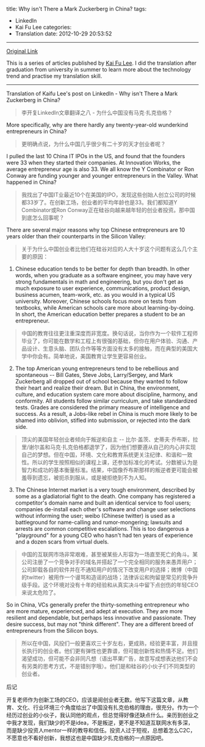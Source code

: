 title: Why isn't There a Mark Zuckerberg in China?
tags:
  - LinkedIn
  - Kai Fu Lee
categories:
  - Translation
date: 2012-10-29 20:53:52
---
[Original Link](https://www.linkedin.com/today/post/article/20121016140933-416648-why-isn-t-there-a-mark-zuckerberg-in-china)

This is a series of articles published by [Kai Fu Lee](https://www.linkedin.com/profile/view?id=416648&authType=name&authToken=GZNe&ref=CONTENT&goback=%2Empd2_*1_*1_*1_*1_*1_*1_20121002150727*5416648*5the*5chinese*5user*5is*5more*5like*5you*5than*5you*5think&trk=mp-ph-pn). I did the translation after graduation from university in summer to learn more about the technology trend and practise my translation skill.

---
Translation of Kaifu Lee's post on LinkedIn - Why isn't There a Mark Zuckerberg in China?
>李开复LinkedIn文章翻译之八 - 为什么中国没有马克·扎克伯格？

More specifically, why are there hardly any twenty-year-old wunderkind entrepreneurs in China?
>更明确点说，为什么中国几乎很少有二十岁的天才创业者呢？

I pulled the last 10 China IT IPOs in the US, and found that the founders were 33 when they started their companies. At Innovation Works, the average entrepreneur age is also 33. We all know the Y Combinator or Ron Conway are funding younger and younger entrepreneurs in the Valley. What happened in China?
>我找出了中国IT业最近10个在美国的IPO，发现这些创始人创立公司的时候都33岁了。在创新工场，创业者的平均年龄也是33。我们都知道Y Combinator或Ron Conway正在硅谷向越来越年轻的创业者投资。那中国到底怎么回事呢？

There are several major reasons why top Chinese entrepreneurs are 10 years older than their counterparts in the Silicon Valley:
>关于为什么中国创业者比他们在硅谷对应的人大十岁这个问题有这么几个主要的原因：

1. Chinese education tends to be better for depth than breadth. In other words, when you graduate as a software engineer, you may have very strong fundamentals in math and engineering, but you don't get as much exposure to user experience, communications, product design, business acumen, team-work, etc. as you would in a typical US university. Moreover, Chinese schools focus more on tests from textbooks, while American schools care more about learning-by-doing. In short, the American education better prepares a student to be an entrepreneur.
>中国的教育往往更注重深度而非宽度。换句话说，当你作为一个软件工程师毕业了，你可能在数学和工程上有很强的基础，但你在用户体验、沟通、产品设计、生意头脑、团队合作等等方面没有太多的接触，而在典型的美国大学中你会有。简单地说，美国教育让学生更容易创业。
2. The top American young entrepreneurs tend to be rebellious and spontaneous -- Bill Gates, Steve Jobs, Larry/Sergey, and Mark Zuckerberg all dropped out of school because they wanted to follow their heart and realize their dream. But in China, the environment, culture, and education system care more about discipline, harmony, and conformity. All students follow similar curriculum, and take standardized tests. Grades are considered the primary measure of intelligence and success. As a result, a Jobs-like rebel in China is much more likely to be shamed into oblivion, stifled into submission, or rejected into the dark side.
>顶尖的美国年轻创业者倾向于叛逆和自主 -- 比尔·盖茨、史蒂夫·乔布斯，拉里/谢尔盖和马克·扎克伯格都退学了，因为他们想要遵从自己的内心并实现自己的梦想。但在中国，环境、文化和教育系统更关注纪律、和谐和一致性。所以的学生按照相似的课程上课，还参加标准化的考试。分数被认为是智力和成功的基本衡量标准。结果，中国像乔布斯那样的叛逆者更可能会被羞辱到遗忘，被扼杀到服从，或是被拒绝到不为人知。
3. The Chinese Internet market is a very tough environment, described by some as a gladiatorial fight to the death. One company has registered a competitor's domain name and built an identical service to fool users; companies de-install each other's software and change user selections without informing the user; weibo (Chinese twitter) is used as a battleground for name-calling and rumor-mongering; lawsuits and arrests are common competitive escalations. This is too dangerous a "playground" for a young CEO who hasn't had ten years of experience and a dozen scars from virtual duels.
>中国的互联网市场非常艰难，甚至被某些人形容为一场直至死亡的角斗。某公司注册了一个竞争对手的域名并搭起了一个完全相同的服务来愚弄用户；公司卸载各自的软件并在不通知用户的情况下改变用户的选择；微博（中国的twitter）被用作一个谩骂和造谣的战场；法律诉讼和拘留是常见的竞争升级手段。这个环境对没有十年的经验和从真实决斗中留下点创伤的年轻CEO来说太危险了。

So in China, VCs generally prefer the thirty-something entrepreneur who are more mature, experienced, and adept at execution. They are more resilient and dependable, but perhaps less innovative and passionate. They desire success, but may not "think different". They are a different breed of entrepreneurs from the Silicon boys.
>所以在中国，风投们一般更喜欢三十岁左右，更成熟，经验更丰富，并且擅长执行的创业者。他们更有弹性也更靠谱，但可能创新性和热情不足。他们渴望成功，但可能不会非同凡想（语出苹果广告，故意写成想表达他们不会有另类的思考方式，不是错别字哦）。他们是和硅谷的小伙子们不同类型的创业者。

后记

开复老师作为创新工场的CEO，应该是阅创业者无数。他写下这篇文章，从教育、文化、行业环境三个角度给出了中国没有扎克伯格的理由，很充分。作为一个经历过创业的小伙子，我认同他的观点，但总觉得好像还缺点什么。亲历到创业之中我才发现，我们缺少的不是idea，不是叛逆，更不是不知道互联网水有多深，而是缺少投资人mentor一样的教导和信任。投资人过于短视，总想着怎么C2C，不愿意也不看好创新，我想这也是中国缺少扎克伯格的一点原因吧。
